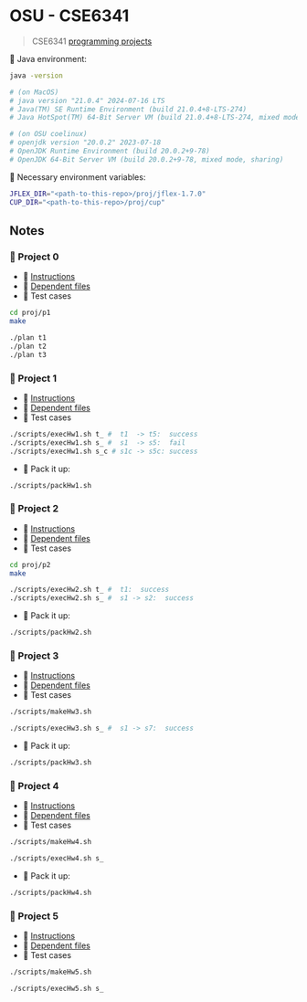 # OSU - CSE6341

> CSE6341 [programming projects](https://sites.google.com/view/rountev/cse-6341/programming-projects)

📌 Java environment:
```bash
java -version

# (on MacOS)
# java version "21.0.4" 2024-07-16 LTS
# Java(TM) SE Runtime Environment (build 21.0.4+8-LTS-274)
# Java HotSpot(TM) 64-Bit Server VM (build 21.0.4+8-LTS-274, mixed mode, sharing)

# (on OSU coelinux)
# openjdk version "20.0.2" 2023-07-18
# OpenJDK Runtime Environment (build 20.0.2+9-78)
# OpenJDK 64-Bit Server VM (build 20.0.2+9-78, mixed mode, sharing)
```

📌 Necessary environment variables:
```bash
JFLEX_DIR="<path-to-this-repo>/proj/jflex-1.7.0"
CUP_DIR="<path-to-this-repo>/proj/cup"
```

## Notes

### 🚩 Project 0

- 📌 [Instructions](https://drive.google.com/file/d/1UNOdZTYtRG2C8e9sjWE1feOObPvSuTBU/view?usp=sharing)
- 📌 [Dependent files](https://drive.google.com/drive/folders/1Cqnf5uVXdf0XAzXjrXIoilNs31VMRPrB?usp=sharing)
- 📌 Test cases
```bash
cd proj/p1
make

./plan t1
./plan t2
./plan t3
```

### 🚩 Project 1

- 📌 [Instructions](https://drive.google.com/file/d/1WVeXnehwmU_DTfx1pdg_64emQX6lP3A5/view?usp=sharing)
- 📌 [Dependent files](https://drive.google.com/drive/folders/1Cqnf5uVXdf0XAzXjrXIoilNs31VMRPrB?usp=sharing)
- 📌 Test cases
```bash
./scripts/execHw1.sh t_ #  t1  -> t5:  success
./scripts/execHw1.sh s_ #  s1  -> s5:  fail
./scripts/execHw1.sh s_c # s1c -> s5c: success
```

- 📌 Pack it up:
```bash
./scripts/packHw1.sh
```

### 🚩 Project 2

- 📌 [Instructions](https://drive.google.com/file/d/1HC4W7WKcw8b7XV58Ag16YjAdsJV9ujIp/view?usp=sharing)
- 📌 [Dependent files](https://drive.google.com/drive/folders/1Cqnf5uVXdf0XAzXjrXIoilNs31VMRPrB?usp=sharing)
- 📌 Test cases
```bash
cd proj/p2
make

./scripts/execHw2.sh t_ #  t1:  success
./scripts/execHw2.sh s_ #  s1 -> s2:  success
```

- 📌 Pack it up:
```bash
./scripts/packHw2.sh
```

### 🚩 Project 3

- 📌 [Instructions](https://drive.google.com/file/d/14SI58ZKQvvlxwFbCHz_CgMkI5Oqv6zei/view?usp=sharing)
- 📌 [Dependent files](https://drive.google.com/drive/folders/1Cqnf5uVXdf0XAzXjrXIoilNs31VMRPrB?usp=sharing)
- 📌 Test cases
```bash
./scripts/makeHw3.sh

./scripts/execHw3.sh s_ #  s1 -> s7:  success
```

- 📌 Pack it up:
```bash
./scripts/packHw3.sh
```

### 🚩 Project 4

- 📌 [Instructions](https://drive.google.com/file/d/1G8gKJ_SrWn38rkuugBQmffZaqYhN_VTc/view?usp=sharing)
- 📌 [Dependent files](https://drive.google.com/drive/folders/1Cqnf5uVXdf0XAzXjrXIoilNs31VMRPrB?usp=sharing)
- 📌 Test cases
```bash
./scripts/makeHw4.sh

./scripts/execHw4.sh s_
```

- 📌 Pack it up:
```bash
./scripts/packHw4.sh
```

### 🚩 Project 5


- 📌 [Instructions](https://drive.google.com/file/d/16fkNqLbkSGfZ4KhHmo1i32gBuS2IIylf/view?usp=sharing)
- 📌 [Dependent files](https://drive.google.com/drive/folders/1Cqnf5uVXdf0XAzXjrXIoilNs31VMRPrB?usp=sharing)
- 📌 Test cases
```bash
./scripts/makeHw5.sh

./scripts/execHw5.sh s_
```
